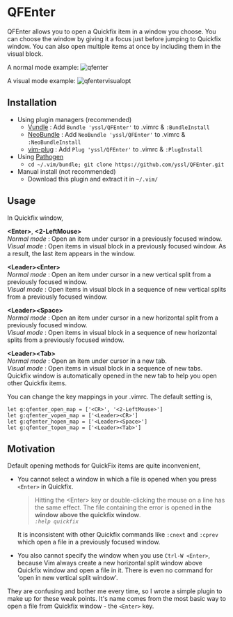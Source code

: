 # QFEnter

QFEnter allows you to open a Quickfix item in a window you choose.
You can choose the window by giving it a focus just before jumping to Quickfix window.
You can also open multiple items at once by including them in the visual block.

A normal mode example:
![qfenter](https://f.cloud.github.com/assets/5915359/1632228/bb76dc72-5774-11e3-83d1-2933b95d5b81.gif)

A visual mode example:
![qfentervisualopt](https://f.cloud.github.com/assets/5915359/2006385/61c6f720-8717-11e3-806b-d0f276af3ef9.gif)

## Installation

- Using plugin managers (recommended)
    - [Vundle](https://github.com/gmarik/Vundle.vim) : Add `Bundle 'yssl/QFEnter'` to .vimrc & `:BundleInstall`
    - [NeoBundle](https://github.com/Shougo/neobundle.vim) : Add `NeoBundle 'yssl/QFEnter'` to .vimrc & `:NeoBundleInstall`
    - [vim-plug](https://github.com/junegunn/vim-plug) : Add `Plug 'yssl/QFEnter'` to .vimrc & `:PlugInstall`
- Using [Pathogen](https://github.com/tpope/vim-pathogen)
    - `cd ~/.vim/bundle; git clone https://github.com/yssl/QFEnter.git`
- Manual install (not recommended)
    - Download this plugin and extract it in `~/.vim/`

## Usage

In Quickfix window,

**\<Enter\>**, **\<2-LeftMouse\>**  
*Normal mode* : Open an item under cursor in a previously focused window.  
*Visual mode* : Open items in visual block in a previously focused window. As a result, the last item appears in the window. 

**\<Leader\>\<Enter\>**  
*Normal mode* : Open an item under cursor in a new vertical split from a previously focused window.  
*Visual mode* : Open items in visual block in a sequence of new vertical splits from a previously focused window.

**\<Leader\>\<Space\>**  
*Normal mode* : Open an item under cursor in a new horizontal split from a previously focused window.  
*Visual mode* : Open items in visual block in a sequence of new horizontal splits from a previously focused window.

**\<Leader\>\<Tab\>**  
*Normal mode* : Open an item under cursor in a new tab.  
*Visual mode* : Open items in visual block in a sequence of new tabs.  
Quickfix window is automatically opened in the new tab to help you open other Quickfix items.

You can change the key mappings in your .vimrc. The default setting is, 
```
let g:qfenter_open_map = ['<CR>', '<2-LeftMouse>']
let g:qfenter_vopen_map = ['<Leader><CR>']
let g:qfenter_hopen_map = ['<Leader><Space>']
let g:qfenter_topen_map = ['<Leader><Tab>']
```

## Motivation

Default opening methods for QuickFix items are quite inconvenient,

- You cannot select a window in which a file is opened when you press `<Enter>` in Quickfix.  

  > Hitting the \<Enter\> key or double-clicking the mouse on a line has the same effect. The
file containing the error is opened **in the window above the quickfix window**.  
*`:help quickfix`* 

  It is inconsistent with other Quickfix commands like `:cnext` and `:cprev` which open a file in a previously focused window.

- You also cannot specify the window when you use `Ctrl-W <Enter>`, 
because Vim always create a new horizontal split window above Quickfix window and open a file in it.
There is even no command for 'open in new vertical split window'.

They are confusing and bother me every time, so I wrote a simple plugin to make up for these weak points.
It's name comes from the most basic way to open a file from Quickfix window - the `<Enter>` key.

